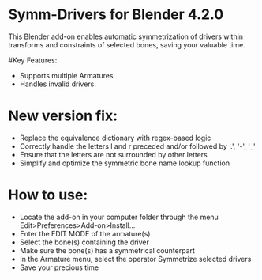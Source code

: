 # Symm-Drivers for Blender 4.2.0
This Blender add-on enables automatic symmetrization of drivers within transforms and constraints of selected bones, saving your valuable time.

#Key Features:

- Supports multiple Armatures.
- Handles invalid drivers.

# New version fix:

- Replace the equivalence dictionary with regex-based logic
- Correctly handle the letters l and r preceded and/or followed by '.', '-', '_'
- Ensure that the letters are not surrounded by other letters
- Simplify and optimize the symmetric bone name lookup function

# How to use:
- Locate the add-on in your computer folder through the menu Edit>Preferences>Add-on>Install...
- Enter the EDIT MODE of the armature(s)
- Select the bone(s) containing the driver
- Make sure the bone(s) has a symmetrical counterpart
- In the Armature menu, select the operator Symmetrize selected drivers
- Save your precious time
